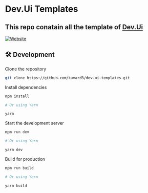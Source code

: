 # Dev.Ui Templates
## This repo conatain all the template of [Dev.Ui](https://dev-ui.vercel.app)

[![Website](https://img.shields.io/badge/%20%F0%9F%8F%A1%20website-0072ff.svg?longCache=true&style=for-the-badge)](https://dev-ui.vercel.app)
<!-- [![License](https://img.shields.io/badge/-mit-red.svg?longCache=true&style=for-the-badge)](https://github.com/tdemapp/website/blob/master/LICENSE) -->
<!-- [![Website](https://img.shields.io/badge/Deploy-brightgreen.svg?logo=vercel&longCache=true&style=for-the-badge)](https://vercel.com/import/project?template=https://github.com/nurodev/nuro.dev) -->

</div>

## 🛠 Development

Clone the repository

```zsh
git clone https://github.com/kumard3/dev-ui-templates.git
```

Install dependencies

```zsh
npm install

# Or using Yarn

yarn
```

Start the development server

```zsh
npm run dev

# Or using Yarn

yarn dev
```

Build for production

```zsh
npm run build

# Or using Yarn

yarn build
```

